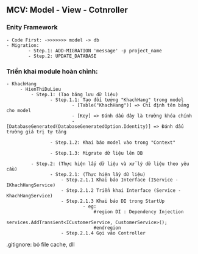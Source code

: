 ## MCV: Model - View - Cotnroller

### Enity Framework
	- Code First: ->>>>>>> model -> db
	- Migration:
			- Step.1: ADD-MIGRATION 'message' -p project_name
			- Step.2: UPDATE_DATABASE
			
### Triển khai module hoàn chỉnh:
	- KhachHang
	     - HienThiDuLieu
			 - Step.1: (Tạo bảng lưu dữ liệu)
					- Step.1.1: Tạo đối tượng "KhachHang" trong model
							- [Table("KhachHang")] => Chỉ định tên bảng cho model
							- [Key] => Đánh dấu đây là trường khóa chính
							- [DatabaseGenerated(DatabaseGeneratedOption.Identity)] => Đánh dấu trường giá trị tự tăng
					
					- Step.1.2: Khai báo model vào trong "Context"
					
					- Step.1.3: Migrate dữ liệu lên DB
			 
			 - Step.2: (Thực hiện lấy dữ liệu và xử lý dữ liệu theo yêu cầu)
					- Step.2.1: (Thực hiện lấy dữ liệu)
						- Step.2.1.1 Khai báo Interface (IService - IKhachHangService) 
						- Step.2.1.2 Triển khai Interface (Service - KhachHangService) 
						- Step.2.1.3 Khai báo DI trong StartUp 
								- eg: 
									#region DI : Dependency Injection
										services.AddTransient<ICustomerService, CustomerService>();
									#endregion
						- Step.2.1.4 Gọi vào Controller 



.gitignore: bỏ file cache, dll